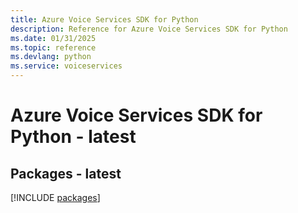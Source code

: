 ```yaml
---
title: Azure Voice Services SDK for Python
description: Reference for Azure Voice Services SDK for Python
ms.date: 01/31/2025
ms.topic: reference
ms.devlang: python
ms.service: voiceservices
---
```

# Azure Voice Services SDK for Python - latest
## Packages - latest
[!INCLUDE [packages](voice-services-index.md)]